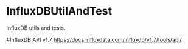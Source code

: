 # InfluxDBUtilAndTest
InfluxDB utils and tests.

#InfluxDB API v1.7
https://docs.influxdata.com/influxdb/v1.7/tools/api/
